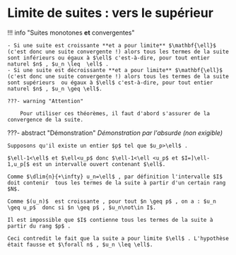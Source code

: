 # Limite de suites : vers le supérieur

!!! info "Suites monotones **et** convergentes"

    - Si une suite est croissante **et a pour limite** $\mathbf{\ell}$ (c'est donc une suite convergente !) alors tous les termes de la suite sont inférieurs ou égaux à $\ell$ c'est-à-dire, pour tout entier naturel $n$ , $u_n \leq  \ell$ .
    - Si une suite est décroissante **et a pour limite** $\mathbf{\ell}$ (c'est donc une suite convergente !) alors tous les termes de la suite sont supérieurs  ou égaux à $\ell$ c'est-à-dire, pour tout entier naturel $n$ , $u_n \geq \ell$.

    ???- warning "Attention"

        Pour utiliser ces théorèmes, il faut d'abord s'assurer de la convergence de la suite.

???- abstract "Démonstration"
    _Démonstration par l'absurde (non exigible)_

    Supposons qu'il existe un entier $p$ tel que $u_p>\ell$ .

    $\ell-1<\ell$ et $\ell<u_p$ donc $\ell-1<\ell <u_p$ et $I=]\ell-1,u_p[$ est un intervalle ouvert contenant $\ell$.

    Comme $\dlim{n}{+\infty} u_n=\ell$ , par définition l'intervalle $I$ doit contenir  tous les termes de la suite à partir d'un certain rang $N$.

    Comme $(u_n)$  est croissante , pour tout $n \geq p$ , on a : $u_n \geq u_p$  donc si $n \geq p$ , $u_n\not\in I$.

    Il est impossible que $I$ contienne tous les termes de la suite à partir du rang $p$ .

    Ceci contredit le fait que la suite a pour limite $\ell$ . L'hypothèse était fausse et $\forall n$ , $u_n \leq \ell$.